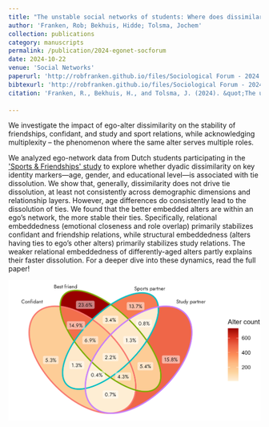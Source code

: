 ```yaml
---
title: "The unstable social networks of students: Where does dissimilarity drive tie dissolution?"
author: 'Franken, Rob; Bekhuis, Hidde; Tolsma, Jochem'
collection: publications
category: manuscripts
permalink: /publication/2024-egonet-socforum
date: 2024-10-22
venue: 'Social Networks'
paperurl: 'http://robfranken.github.io/files/Sociological Forum - 2024 - Franken - The unstable social networks of students.pdf'
bibtexurl: 'http://robfranken.github.io/files/Sociological Forum - 2024 - Franken - The unstable social networks of students.bib'
citation: 'Franken, R., Bekhuis, H., and Tolsma, J. (2024). &quot;The unstable social networks of students: Where does dissimilarity drive tie dissolution?&quot; <i>Sociological Forum</i>. 40 (1), 95-118.'

---
```


We investigate the impact of ego-alter dissimilarity on the stability of friendships, confidant, and study and sport relations, while acknowledging multiplexity – the phenomenon where the same alter serves multiple roles.


We analyzed ego-network data from Dutch students participating in the ['Sports & Friendships' study](https://ssh.datastations.nl/dataset.xhtml?persistentId=doi:10.17026/SS/GODKDR) to explore whether dyadic dissimilarity on key identity markers—age, gender, and educational level—is associated with tie dissolution. We show that, generally, dissimilarity does not drive tie dissolution, at least not consistently across demographic dimensions and relationship layers. However, age differences do consistently lead to the dissolution of ties. We found that the better embedded alters are within an ego’s network, the more stable their ties. Specifically, relational embeddedness (emotional closeness and role overlap) primarily stabilizes confidant and friendship relations, while structural embeddedness (alters having ties to ego’s other alters) primarily stabilizes study relations. The weaker relational embeddedness of differently-aged alters partly explains their faster dissolution. For a deeper dive into these dynamics, read the full paper!

![Overlap of social roles of alters observed in students’ multiplex social networks](/images/venn.png)